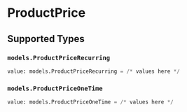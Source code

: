 # ProductPrice


## Supported Types

### `models.ProductPriceRecurring`

```python
value: models.ProductPriceRecurring = /* values here */
```

### `models.ProductPriceOneTime`

```python
value: models.ProductPriceOneTime = /* values here */
```

